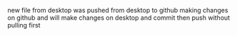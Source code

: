 new file from desktop
was pushed from desktop to github
making changes on github and will make changes on desktop and commit then push without pulling first
